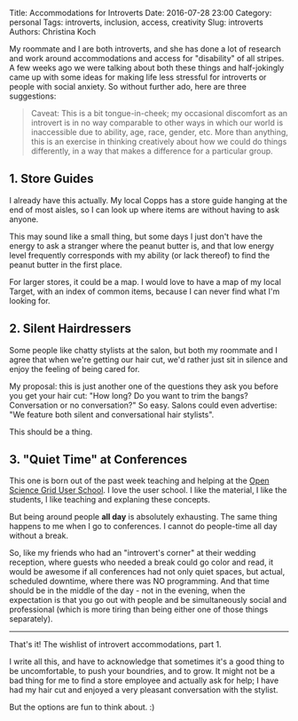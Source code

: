 Title: Accommodations for Introverts
Date: 2016-07-28 23:00
Category: personal
Tags: introverts, inclusion, access, creativity
Slug: introverts
Authors: Christina Koch

My roommate and I are both introverts, and she has done
a lot of research and work around accommodations and access for 
"disability" of all stripes.  A few weeks ago we were talking 
about both these things and half-jokingly came up with some 
ideas for making life less stressful for introverts or people 
with social anxiety.  So 
without further ado, here are three suggestions: 

> Caveat: This is a bit tongue-in-cheek; my occasional discomfort as an introvert 
is in no way comparable to other ways in which our world is inaccessible 
due to ability, age, race, gender, etc. More than anything, this is an 
exercise in thinking creatively about how we could do things differently, 
in a way that makes a difference for a particular group.

## 1. Store Guides

I already have this actually.  My local Copps has a store guide 
hanging at the end of most aisles, so I can look up where 
items are without having to ask anyone. 

This may sound like a small thing, but some days I just don't have 
the energy to ask a stranger where the peanut butter is, and that 
low energy level frequently corresponds with my ability (or lack thereof)
to find the peanut butter in the first place.  

For larger stores, it could be a map.  I would love to have a map of 
my local Target, with an index of common items, because I can never find 
what I'm looking for.  

## 2. Silent Hairdressers

Some people like chatty stylists at the salon, but both my roommate and 
I agree that when we're getting our hair cut, we'd rather just sit 
in silence and enjoy the feeling of being cared for. 

My proposal: this is just another one of the questions they ask you 
before you get your hair cut: "How long? Do you want to trim the bangs? 
Conversation or no conversation?"  So easy.  Salons could even advertise: 
"We feature both silent and conversational hair stylists".  

This should be a thing.  

## 3. "Quiet Time" at Conferences

This one is born out of the past week teaching and helping at the 
[Open Science Grid User School](https://twiki.opensciencegrid.org/bin/view/Education/OSGUserSchool2016).  I love the user
school.  I like the material, I like the students, I like teaching 
and explaning these concepts.  

But being around people **all day** is absolutely exhausting.  The 
same thing happens to me when I go to conferences.  I cannot do people-time 
all day without a break.  

So, like my friends who had an "introvert's corner" at 
their wedding reception, where guests who needed a break could go color 
and read, it would be awesome if all conferences had not only quiet 
spaces, but actual, scheduled downtime, where there was NO programming.  And 
that time should be in the middle of the day - not in the evening, when 
the expectation is that you go out with people and be simultaneously social 
and professional (which is more tiring than being either one of those 
things separately).  

-----------

That's it! The wishlist of introvert accommodations, part 1.  

I write all this, and have to acknowledge that sometimes it's a good 
thing to be uncomfortable, to push your boundries, and to grow.  It might 
not be a bad thing for me to find a store employee and actually ask for 
help; I have had my hair cut and enjoyed a very pleasant conversation 
with the stylist.  

But the options are fun to think about.  :)